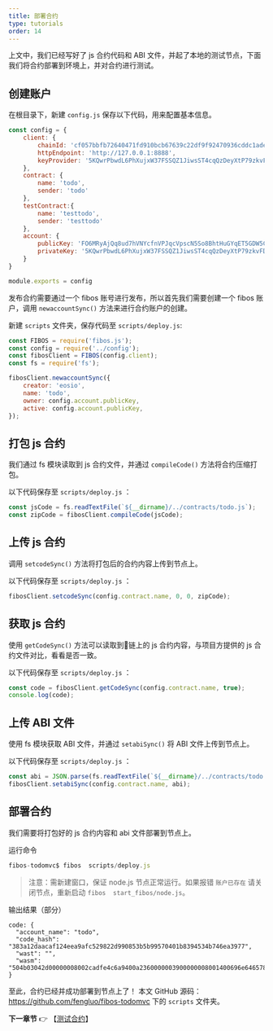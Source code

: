 ```yaml
---
title: 部署合约
type: tutorials
order: 14
---
```


上文中，我们已经写好了 js 合约代码和 ABI 文件，并起了本地的测试节点，下面我们将合约部署到环境上，并对合约进行测试。

## 创建账户

在根目录下，新建 `config.js` 保存以下代码，用来配置基本信息。

```javascript
const config = {
    client: {
        chainId: 'cf057bbfb72640471fd910bcb67639c22df9f92470936cddc1ade0e2f2e7dc4f',
        httpEndpoint: 'http://127.0.0.1:8888',
        keyProvider: '5KQwrPbwdL6PhXujxW37FSSQZ1JiwsST4cqQzDeyXtP79zkvFD3'
    },
    contract: {
        name: 'todo',
        sender: 'todo'
    },
    testContract:{
        name: 'testtodo',
        sender: 'testtodo'
    },
    account: {
        publicKey: 'FO6MRyAjQq8ud7hVNYcfnVPJqcVpscN5So8BhtHuGYqET5GDW5CV',
        privateKey: '5KQwrPbwdL6PhXujxW37FSSQZ1JiwsST4cqQzDeyXtP79zkvFD3'
    }
}

module.exports = config
```

发布合约需要通过一个 fibos 账号进行发布，所以首先我们需要创建一个 fibos 账户，调用 `newaccountSync()` 方法来进行合约账户的创建。

新建 `scripts` 文件夹，保存代码至 `scripts/deploy.js`:

```js
const FIBOS = require('fibos.js');
const config = require('../config');
const fibosClient = FIBOS(config.client);
const fs = require('fs');

fibosClient.newaccountSync({
    creator: 'eosio',
    name: 'todo',
    owner: config.account.publicKey,
    active: config.account.publicKey,
});
```

## 打包 js 合约

我们通过 fs 模块读取到 js 合约文件，并通过 `compileCode()` 方法将合约压缩打包。

以下代码保存至 `scripts/deploy.js` ：

```js
const jsCode = fs.readTextFile(`${__dirname}/../contracts/todo.js`);
const zipCode = fibosClient.compileCode(jsCode);
```

## 上传 js 合约

调用 `setcodeSync()` 方法将打包后的合约内容上传到节点上。

以下代码保存至 `scripts/deploy.js` ：

```js
fibosClient.setcodeSync(config.contract.name, 0, 0, zipCode);
```

## 获取 js 合约

使用 `getCodeSync()` 方法可以读取到链上的 js 合约内容，与项目方提供的 js 合约文件对比，看看是否一致。

以下代码保存至 `scripts/deploy.js` ：

```js
const code = fibosClient.getCodeSync(config.contract.name, true);
console.log(code);
```

## 上传 ABI 文件

使用 fs 模块获取 ABI 文件，并通过 `setabiSync()` 将 ABI 文件上传到节点上。

以下代码保存至 `scripts/deploy.js` ：

```js
const abi = JSON.parse(fs.readTextFile(`${__dirname}/../contracts/todo.abi`));
fibosClient.setabiSync(config.contract.name, abi);
```
## 部署合约

我们需要将打包好的 js 合约内容和 abi 文件部署到节点上。

运行命令

```javascript
fibos-todomvc$ fibos  scripts/deploy.js
```
>注意：需新建窗口，保证 node.js 节点正常运行。如果报错 `账户已存在` 请关闭节点，重新启动 `fibos  start_fibos/node.js`。

输出结果（部分）

```
code: {
  "account_name": "todo",
  "code_hash": "383a12daacaf124eea9afc529822d990853b5b99570401b8394534b746ea3977",
  "wast": "",
  "wasm": "504b03042d00000008002cadfe4c6a9400a2360000003900000008001400696e6465782e6a7301001000000000000000000000000000000000004bad28c82f2a29d6cbc854b055282d4e2d52b0b55348cecf2bcecf49d54b2d2aca2fd250cfcc0389941425269758a9eb8055695a0300504b010200001400000008002cadfe4c6a9400a23600000039000000080000000000000001000000000000000000696e6465782e6a73504b0506000000000100010036000000700000000000"
}

```

至此，合约已经并成功部署到节点上了！
本文 GitHub 源码：<https://github.com/fengluo/fibos-todomvc> 下的 `scripts` 文件夹。

**下一章节**
👉 【[测试合约](tutorials-testcase.html)】

